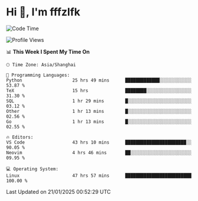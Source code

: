 # Hi 👋, I'm fffzlfk

<!--START_SECTION:waka-->
![Code Time](http://img.shields.io/badge/Code%20Time-1%2C183%20hrs%209%20mins-blue)

![Profile Views](http://img.shields.io/badge/Profile%20Views-0-blue)

📊 **This Week I Spent My Time On** 

```text
🕑︎ Time Zone: Asia/Shanghai

💬 Programming Languages: 
Python                   25 hrs 49 mins      █████████████░░░░░░░░░░░░   53.87 % 
TeX                      15 hrs              ████████░░░░░░░░░░░░░░░░░   31.30 % 
SQL                      1 hr 29 mins        █░░░░░░░░░░░░░░░░░░░░░░░░   03.12 % 
Other                    1 hr 13 mins        █░░░░░░░░░░░░░░░░░░░░░░░░   02.56 % 
Go                       1 hr 13 mins        █░░░░░░░░░░░░░░░░░░░░░░░░   02.55 % 

🔥 Editors: 
VS Code                  43 hrs 10 mins      ███████████████████████░░   90.05 % 
Neovim                   4 hrs 46 mins       ██░░░░░░░░░░░░░░░░░░░░░░░   09.95 % 

💻 Operating System: 
Linux                    47 hrs 57 mins      █████████████████████████   100.00 % 
```


 Last Updated on 21/01/2025 00:52:29 UTC
<!--END_SECTION:waka-->
